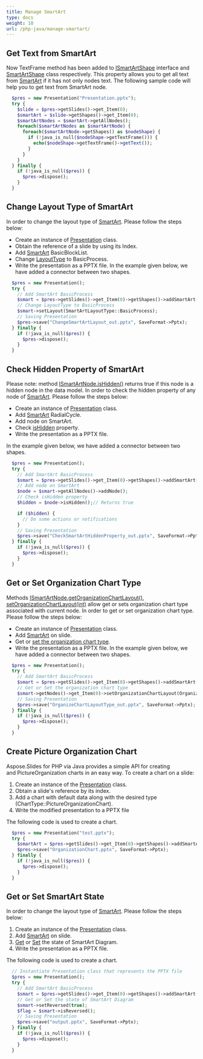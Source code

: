 ```yaml
---
title: Manage SmartArt
type: docs
weight: 10
url: /php-java/manage-smartart/
---
```


## **Get Text from SmartArt**
Now TextFrame method has been added to [ISmartArtShape](https://reference.aspose.com/slides/php-java/aspose.slides/ISmartArtShape) interface and [SmartArtShape](https://reference.aspose.com/slides/php-java/aspose.slides/SmartArtShape) class respectively. This property allows you to get all text from [SmartArt](https://reference.aspose.com/slides/php-java/aspose.slides/SmartArt) if it has not only nodes text. The following sample code will help you to get text from SmartArt node.

```php
  $pres = new Presentation("Presentation.pptx");
  try {
    $slide = $pres->getSlides()->get_Item(0);
    $smartArt = $slide->getShapes()->get_Item(0);
    $smartArtNodes = $smartArt->getAllNodes();
    foreach($smartArtNodes as $smartArtNode) {
      foreach($smartArtNode->getShapes() as $nodeShape) {
        if (!java_is_null($nodeShape->getTextFrame())) {
          echo($nodeShape->getTextFrame()->getText());
        }
      }
    }
  } finally {
    if (!java_is_null($pres)) {
      $pres->dispose();
    }
  }
```

## **Change Layout Type of SmartArt**
In order to change the layout type of [SmartArt](https://reference.aspose.com/slides/php-java/aspose.slides/SmartArt). Please follow the steps below:

- Create an instance of [Presentation](https://reference.aspose.com/slides/php-java/aspose.slides/Presentation) class.
- Obtain the reference of a slide by using its Index.
- Add [SmartArt](https://reference.aspose.com/slides/php-java/aspose.slides/IShapeCollection#addSmartArt-float-float-float-float-int-) BasicBlockList.
- Change [LayoutType](https://reference.aspose.com/slides/php-java/aspose.slides/ISmartArt#setLayout-int-) to BasicProcess.
- Write the presentation as a PPTX file.
  In the example given below, we have added a connector between two shapes.

```php
  $pres = new Presentation();
  try {
    // Add SmartArt BasicProcess
    $smart = $pres->getSlides()->get_Item(0)->getShapes()->addSmartArt(10, 10, 400, 300, SmartArtLayoutType::BasicBlockList);
    // Change LayoutType to BasicProcess
    $smart->setLayout(SmartArtLayoutType::BasicProcess);
    // Saving Presentation
    $pres->save("ChangeSmartArtLayout_out.pptx", SaveFormat->Pptx);
  } finally {
    if (!java_is_null($pres)) {
      $pres->dispose();
    }
  }
```

## **Check Hidden Property of SmartArt**
Please note: method [ISmartArtNode.isHidden()]((https://reference.aspose.com/slides/php-java/aspose.slides/ISmartArtNode#isHidden--)) returns true if this node is a hidden node in the data model. In order to check the hidden property of any node of [SmartArt](https://reference.aspose.com/slides/php-java/aspose.slides/SmartArt). Please follow the steps below:

- Create an instance of [Presentation](https://reference.aspose.com/slides/php-java/aspose.slides/Presentation) class.
- Add [SmartArt](https://reference.aspose.com/slides/php-java/aspose.slides/IShapeCollection#addSmartArt-float-float-float-float-int-) RadialCycle.
- Add node on SmartArt.
- Check [isHidden](https://reference.aspose.com/slides/php-java/aspose.slides/ISmartArtNode#isHidden--) property.
- Write the presentation as a PPTX file.

In the example given below, we have added a connector between two shapes.

```php
  $pres = new Presentation();
  try {
    // Add SmartArt BasicProcess
    $smart = $pres->getSlides()->get_Item(0)->getShapes()->addSmartArt(10, 10, 400, 300, SmartArtLayoutType::RadialCycle);
    // Add node on SmartArt
    $node = $smart->getAllNodes()->addNode();
    // Check isHidden property
    $hidden = $node->isHidden();// Returns true

    if ($hidden) {
      // Do some actions or notifications
    }
    // Saving Presentation
    $pres->save("CheckSmartArtHiddenProperty_out.pptx", SaveFormat->Pptx);
  } finally {
    if (!java_is_null($pres)) {
      $pres->dispose();
    }
  }
```

## **Get or Set Organization Chart Type**
Methods [ISmartArtNode.getOrganizationChartLayout()](https://reference.aspose.com/slides/php-java/aspose.slides/ISmartArtNode#getOrganizationChartLayout--), [setOrganizationChartLayout(int)](https://reference.aspose.com/slides/php-java/aspose.slides/ISmartArtNode#setOrganizationChartLayout-int-) allow get or sets organization chart type associated with current node. In order to get or set organization chart type. Please follow the steps below:

- Create an instance of [Presentation](https://reference.aspose.com/slides/php-java/aspose.slides/Presentation) class.
- Add [SmartArt](https://reference.aspose.com/slides/php-java/aspose.slides/IShapeCollection#addSmartArt-float-float-float-float-int-) on slide.
- Get or [set the organization chart type](https://reference.aspose.com/slides/php-java/aspose.slides/ISmartArtNode#setOrganizationChartLayout-int-).
- Write the presentation as a PPTX file.
  In the example given below, we have added a connector between two shapes.

```php
  $pres = new Presentation();
  try {
    // Add SmartArt BasicProcess
    $smart = $pres->getSlides()->get_Item(0)->getShapes()->addSmartArt(10, 10, 400, 300, SmartArtLayoutType::OrganizationChart);
    // Get or Set the organization chart type
    $smart->getNodes()->get_Item(0)->setOrganizationChartLayout(OrganizationChartLayoutType::LeftHanging);
    // Saving Presentation
    $pres->save("OrganizeChartLayoutType_out.pptx", SaveFormat->Pptx);
  } finally {
    if (!java_is_null($pres)) {
      $pres->dispose();
    }
  }
```

## **Create Picture Organization Chart**
Aspose.Slides for PHP via Java provides a simple API for creating and PictureOrganization charts in an easy way. To create a chart on a slide:

1. Create an instance of the [Presentation](https://reference.aspose.com/slides/php-java/aspose.slides/Presentation) class.
1. Obtain a slide's reference by its index.
1. Add a chart with default data along with the desired type (ChartType::PictureOrganizationChart).
1. Write the modified presentation to a PPTX file

The following code is used to create a chart.

```php
  $pres = new Presentation("test.pptx");
  try {
    $smartArt = $pres->getSlides()->get_Item(0)->getShapes()->addSmartArt(0, 0, 400, 400, SmartArtLayoutType::PictureOrganizationChart);
    $pres->save("OrganizationChart.pptx", SaveFormat->Pptx);
  } finally {
    if (!java_is_null($pres)) {
      $pres->dispose();
    }
  }
```

## **Get or Set SmartArt State**
In order to change the layout type of [SmartArt](https://reference.aspose.com/slides/php-java/aspose.slides/SmartArt). Please follow the steps below:

1. Create an instance of the [Presentation](https://reference.aspose.com/slides/php-java/aspose.slides/Presentation) class.
1. Add [SmartArt](https://reference.aspose.com/slides/php-java/aspose.slides/IShapeCollection#addSmartArt-float-float-float-float-int-) on slide.
1. [Get](https://reference.aspose.com/slides/php-java/aspose.slides/ISmartArt#isReversed--) or [Set](https://reference.aspose.com/slides/php-java/aspose.slides/ISmartArt#setReversed-boolean-) the state of SmartArt Diagram.
1. Write the presentation as a PPTX file.

The following code is used to create a chart.

```php
  // Instantiate Presentation class that represents the PPTX file
  $pres = new Presentation();
  try {
    // Add SmartArt BasicProcess
    $smart = $pres->getSlides()->get_Item(0)->getShapes()->addSmartArt(10, 10, 400, 300, SmartArtLayoutType::BasicProcess);
    // Get or Set the state of SmartArt Diagram
    $smart->setReversed(true);
    $flag = $smart->isReversed();
    // Saving Presentation
    $pres->save("output.pptx", SaveFormat->Pptx);
  } finally {
    if (!java_is_null($pres)) {
      $pres->dispose();
    }
  }
```


